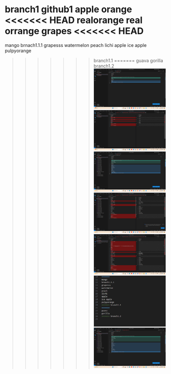 branch1
github1
apple
orange
<<<<<<< HEAD
realorange
real orrange
grapes
<<<<<<< HEAD
=======
mango
brnach1.1.1
grapesss
watermelon
peach
lichi
apple
ice apple 
pulpyorange
>>>>>>> branch1.1
=======
guava
gorilla
>>>>>>> branch1.2
![alt text](<Screenshot 2024-03-24 233111-1.png>) ![alt text](<Screenshot 2024-03-24 233412.png>) ![alt text](<Screenshot 2024-03-25 003808.png>) ![alt text](<Screenshot 2024-03-25 004041.png>) ![alt text](<Screenshot 2024-03-25 004231.png>) ![alt text](<Screenshot 2024-03-25 004352.png>) ![alt text](<Screenshot 2024-03-25 004624.png>)